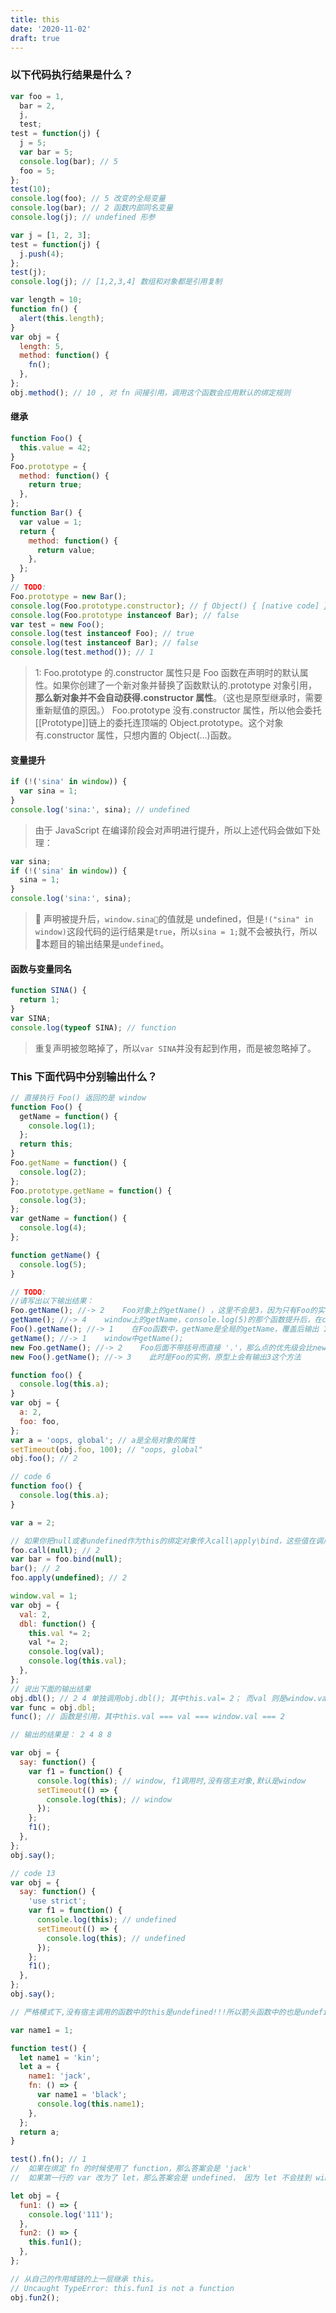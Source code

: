 ```yaml
---
title: this
date: '2020-11-02'
draft: true
---
```


### 以下代码执行结果是什么？

```js
var foo = 1,
  bar = 2,
  j,
  test;
test = function(j) {
  j = 5;
  var bar = 5;
  console.log(bar); // 5
  foo = 5;
};
test(10);
console.log(foo); // 5 改变的全局变量
console.log(bar); // 2 函数内部同名变量
console.log(j); // undefined 形参
```

```js
var j = [1, 2, 3];
test = function(j) {
  j.push(4);
};
test(j);
console.log(j); // [1,2,3,4] 数组和对象都是引用复制
```

```js
var length = 10;
function fn() {
  alert(this.length);
}
var obj = {
  length: 5,
  method: function() {
    fn();
  },
};
obj.method(); // 10 , 对 fn 间接引用，调用这个函数会应用默认的绑定规则
```

#### 继承

```js
function Foo() {
  this.value = 42;
}
Foo.prototype = {
  method: function() {
    return true;
  },
};
function Bar() {
  var value = 1;
  return {
    method: function() {
      return value;
    },
  };
}
// TODO:
Foo.prototype = new Bar();
console.log(Foo.prototype.constructor); // ƒ Object() { [native code] } 指向内置的 Object() 方法
console.log(Foo.prototype instanceof Bar); // false
var test = new Foo();
console.log(test instanceof Foo); // true
console.log(test instanceof Bar); // false
console.log(test.method()); // 1
```

> 1: Foo.prototype 的.constructor 属性只是 Foo 函数在声明时的默认属性。如果你创建了一个新对象并替换了函数默认的.prototype 对象引用，**那么新对象并不会自动获得.constructor 属性**。（这也是原型继承时，需要重新赋值的原因。）
> Foo.prototype 没有.constructor 属性，所以他会委托[[Prototype]]链上的委托连顶端的 Object.prototype。这个对象有.constructor 属性，只想内置的 Object(...)函数。

#### 变量提升

```js
if (!('sina' in window)) {
  var sina = 1;
}
console.log('sina:', sina); // undefined
```

> 由于 JavaScript 在编译阶段会对声明进行提升，所以上述代码会做如下处理：

```js
var sina;
if (!('sina' in window)) {
  sina = 1;
}
console.log('sina:', sina);
```

>  声明被提升后，`window.sina`的值就是 undefined，但是`!("sina" in window)`这段代码的运行结果是`true`，所以`sina = 1;`就不会被执行，所以  本题目的输出结果是`undefined`。

#### 函数与变量同名

```js
function SINA() {
  return 1;
}
var SINA;
console.log(typeof SINA); // function
```

> 重复声明被忽略掉了，所以`var SINA`并没有起到作用，而是被忽略掉了。

### This 下面代码中分别输出什么？

```js
// 直接执行 Foo() 返回的是 window
function Foo() {
  getName = function() {
    console.log(1);
  };
  return this;
}
Foo.getName = function() {
  console.log(2);
};
Foo.prototype.getName = function() {
  console.log(3);
};
var getName = function() {
  console.log(4);
};

function getName() {
  console.log(5);
}

// TODO:
//请写出以下输出结果：
Foo.getName(); //-> 2    Foo对象上的getName() ，这里不会是3，因为只有Foo的实例对象才会是3，Foo上面是没有3的
getName(); //-> 4    window上的getName，console.log(5)的那个函数提升后，在console.log(4)的那里被重新赋值
Foo().getName(); //-> 1    在Foo函数中，getName是全局的getName，覆盖后输出 1
getName(); //-> 1    window中getName();
new Foo.getName(); //-> 2    Foo后面不带括号而直接 '.'，那么点的优先级会比new的高，所以把 Foo.getName 作为构造函数
new Foo().getName(); //-> 3    此时是Foo的实例，原型上会有输出3这个方法
```

```js
function foo() {
  console.log(this.a);
}
var obj = {
  a: 2,
  foo: foo,
};
var a = 'oops, global'; // a是全局对象的属性
setTimeout(obj.foo, 100); // "oops, global"
obj.foo(); // 2

// code 6
function foo() {
  console.log(this.a);
}

var a = 2;

// 如果你把null或者undefined作为this的绑定对象传入call\apply\bind，这些值在调用的时候会被忽略，实际应用的是默认绑定规则。
foo.call(null); // 2
var bar = foo.bind(null);
bar(); // 2
foo.apply(undefined); // 2

window.val = 1;
var obj = {
  val: 2,
  dbl: function() {
    this.val *= 2;
    val *= 2;
    console.log(val);
    console.log(this.val);
  },
};
// 说出下面的输出结果
obj.dbl(); // 2 4 单独调用obj.dbl(); 其中this.val= 2； 而val 则是window.val => 第一个打印的结果是：1*2 ,第二个打印的结果是： 2*2
var func = obj.dbl;
func(); // 函数是引用，其中this.val === val === window.val === 2

// 输出的结果是： 2 4 8 8

var obj = {
  say: function() {
    var f1 = function() {
      console.log(this); // window, f1调用时,没有宿主对象,默认是window
      setTimeout(() => {
        console.log(this); // window
      });
    };
    f1();
  },
};
obj.say();

// code 13
var obj = {
  say: function() {
    'use strict';
    var f1 = function() {
      console.log(this); // undefined
      setTimeout(() => {
        console.log(this); // undefined
      });
    };
    f1();
  },
};
obj.say();

// 严格模式下,没有宿主调用的函数中的this是undefined!!!所以箭头函数中的也是undefined!
```

```js
var name1 = 1;

function test() {
  let name1 = 'kin';
  let a = {
    name1: 'jack',
    fn: () => {
      var name1 = 'black';
      console.log(this.name1);
    },
  };
  return a;
}

test().fn(); // 1
//  如果在绑定 fn 的时候使用了 function，那么答案会是 'jack'
//  如果第一行的 var 改为了 let，那么答案会是 undefined， 因为 let 不会挂到 window 上
```

```js
let obj = {
  fun1: () => {
    console.log('111');
  },
  fun2: () => {
    this.fun1();
  },
};

// 从自己的作用域链的上一层继承 this。
// Uncaught TypeError: this.fun1 is not a function
obj.fun2();
```
